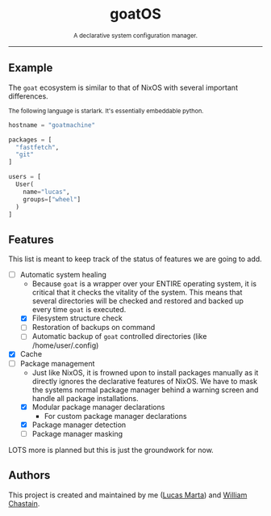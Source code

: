 <div align="center">

<h1>goatOS</h1>
<small>A declarative system configuration manager.</small>

</div>

---

## Example
The `goat` ecosystem is similar to that of NixOS with several important differences.

<small>The following language is starlark. It's essentially embeddable python.</small>

```python
hostname = "goatmachine"

packages = [
  "fastfetch",
  "git"
]

users = [
  User(
    name="lucas",
    groups=["wheel"]
  )
]
```

## Features

This list is meant to keep track of the status of features we are going to add.

- [ ] Automatic system healing
  - Because `goat` is a wrapper over your ENTIRE operating system,
    it is critical that it checks the vitality of the system. This
    means that several directories will be checked and restored and
    backed up every time `goat` is executed.
  - [X] Filesystem structure check
  - [ ] Restoration of backups on command
  - [ ] Automatic backup of `goat` controlled directories (like /home/user/.config)
- [X] Cache
- [ ] Package management
  - Just like NixOS, it is frowned upon to install packages manually
    as it directly ignores the declarative features of NixOS. We have
    to mask the systems normal package manager behind a warning screen
    and handle all package installations.
  - [X] Modular package manager declarations
    - For custom package manager declarations
  - [X] Package manager detection
  - [ ] Package manager masking

LOTS more is planned but this is just the groundwork for now.

## Authors

This project is created and maintained by me ([Lucas Marta](https://github.com/gloggers99)) and [William Chastain](https://github.com/crazywillbear).
